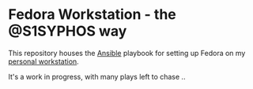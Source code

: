 # Fedora Workstation - the @S1SYPHOS way

This repository houses the [Ansible](https://www.ansible.com) playbook for setting up Fedora on my [personal workstation](https://github.com/S1SYPHOS/dotfiles).

It's a work in progress, with many plays left to chase ..
